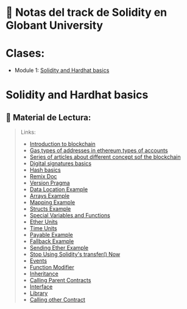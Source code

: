 # 📝 Notas del track de Solidity en Globant University

# Clases:

- Module 1: [Solidity and Hardhat basics](#Solidity-and-Hardhat-basics)

# Solidity and Hardhat basics

## 📌 Material de Lectura:

> Links:
>
> - [Introduction to blockchain](https://www.youtube.com/watch?v=bBC-nXj3Ng4&t=25s)
> - [Gas,types of addresses in ethereum,types of accounts](https://www.preethikasireddy.com/post/how-does-ethereum-work-anyway)
> - [Series of articles about different concept sof the blockchain](https://academy.horizen.io/technology/beginner/what-is-a-blockchain/)
> - [Digital signatures basics](https://cryptobook.nakov.com/digital-signatures)
> - [Hash basics](https://cryptobook.nakov.com/cryptographic-hash-functions)
> - [Remix Doc](https://remix-ide.readthedocs.io/en/latest/create_deploy.html)
> - [Version Pragma](https://docs.soliditylang.org/en/develop/layout-of-source-files.html#version-pragma)
> - [Data Location Example](https://solidity-by-example.org/data-locations/)
> - [Arrays Example](https://solidity-by-example.org/array/)
> - [Mapping Example](#https://solidity-by-example.org/mapping/)
> - [Structs Example](https://solidity-by-example.org/structs/)
> - [Special Variables and Functions](https://docs.soliditylang.org/en/v0.8.10/units-and-global-variables.html#special-variables-and-functions)
> - [Ether Units](https://docs.soliditylang.org/en/v0.4.21/units-and-global-variables.html#ether-units)
> - [Time Units](https://docs.soliditylang.org/en/v0.4.21/units-and-global-variables.html#time-units)
> - [Payable Example](https://solidity-by-example.org/payable/)
> - [Fallback Example](https://solidity-by-example.org/fallback/)
> - [Sending Ether Example](https://solidity-by-example.org/sending-ether/)
> - [Stop Using Solidity's transfer() Now](https://consensys.net/diligence/blog/2019/09/stop-using-soliditys-transfer-now/)
> - [Events](https://solidity-by-example.org/events/)
> - [Function Modifier](https://solidity-by-example.org/function-modifier/)
> - [Inheritance](https://solidity-by-example.org/inheritance/)
> - [Calling Parent Contracts](https://solidity-by-example.org/super/)
> - [Interface](https://solidity-by-example.org/interface/)
> - [Library](https://solidity-by-example.org/library/)
> - [Calling other Contract](https://solidity-by-example.org/calling-contract/)

